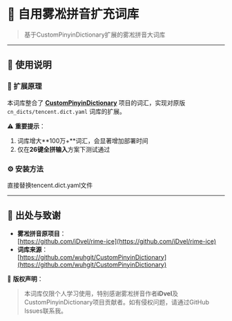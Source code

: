 # 🧊 自用雾凇拼音扩充词库  

> 基于CustomPinyinDictionary扩展的雾凇拼音大词库

---

## 📖 使用说明

### 🔧 扩展原理
本词库整合了 **[CustomPinyinDictionary](https://github.com/wuhgit/CustomPinyinDictionary)**  项目的词汇，实现对原版 `cn_dicts/tencent.dict.yaml` 词库的扩展。

⚠️ **重要提示**：
1. 词库增大**100万+**词汇，会显著增加部署时间
2. 仅在**26键全拼输入**方案下测试通过

### ⚙️ 安装方法
直接替换tencent.dict.yaml文件

---

## 🔗 出处与致谢
- **雾凇拼音原项目**：  
[https://github.com/iDvel/rime-ice](https://github.com/iDvel/rime-ice)
- **词库来源**：  
[https://github.com/wuhgit/CustomPinyinDictionary](https://github.com/wuhgit/CustomPinyinDictionary)

🙏 **版权声明**：  
> 本词库仅限个人学习使用，特别感谢雾凇拼音作者**iDvel**及CustomPinyinDictionary项目贡献者。如有侵权问题，请通过GitHub Issues联系我。

